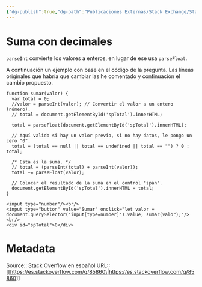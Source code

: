 ```yaml
---
{"dg-publish":true,"dg-path":"Publicaciones Externas/Stack Exchange/Stack Overflow en español/es.stackoverflow.com-85860.md","permalink":"/publicaciones-externas/stack-exchange/stack-overflow-en-espanol/es-stackoverflow-com-85860/","title":"Suma con decimales","hide":true,"noteIcon":"default","created":"2024-04-03T12:49:10.505-06:00","updated":"2024-04-05T16:43:51.791-06:00"}
---
```


# Suma con decimales

`parseInt` convierte los valores a enteros, en lugar de ese usa `parseFloat`.

A continuación un ejemplo con base en el código de la pregunta. Las líneas originales que habría que cambiar las he comentado y continuación el cambio propuesto.

<!-- begin snippet: js hide: false console: true babel: false -->

<!-- language: lang-js -->

    function sumar(valor) {
      var total = 0;
      //valor = parseInt(valor); // Convertir el valor a un entero (número).
      // total = document.getElementById('spTotal').innerHTML;

      total = parseFloat(document.getElementById('spTotal').innerHTML);

      // Aquí valido si hay un valor previo, si no hay datos, le pongo un cero "0".
      total = (total == null || total == undefined || total == "") ? 0 : total;

      /* Esta es la suma. */
      // total = (parseInt(total) + parseInt(valor));
      total += parseFloat(valor);

      // Colocar el resultado de la suma en el control "span".
      document.getElementById('spTotal').innerHTML = total;
    }

<!-- language: lang-html -->

    <input type="number"/><br/>
    <input type="button" value="Sumar" onclick="let valor = document.querySelector('input[type=number]').value; sumar(valor);"/><br/>
    <div id="spTotal">0</div>


<!-- end snippet -->



# Metadata
Source:: Stack Overflow en español
URL:: [[https://es.stackoverflow.com/q/85860\|https://es.stackoverflow.com/q/85860]]

